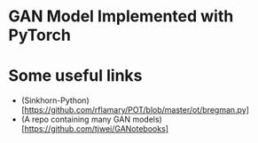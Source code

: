 GAN Model Implemented with PyTorch
===

# Some useful links

* (Sinkhorn-Python)[https://github.com/rflamary/POT/blob/master/ot/bregman.py]
* (A repo containing many GAN models)[https://github.com/tjwei/GANotebooks]
